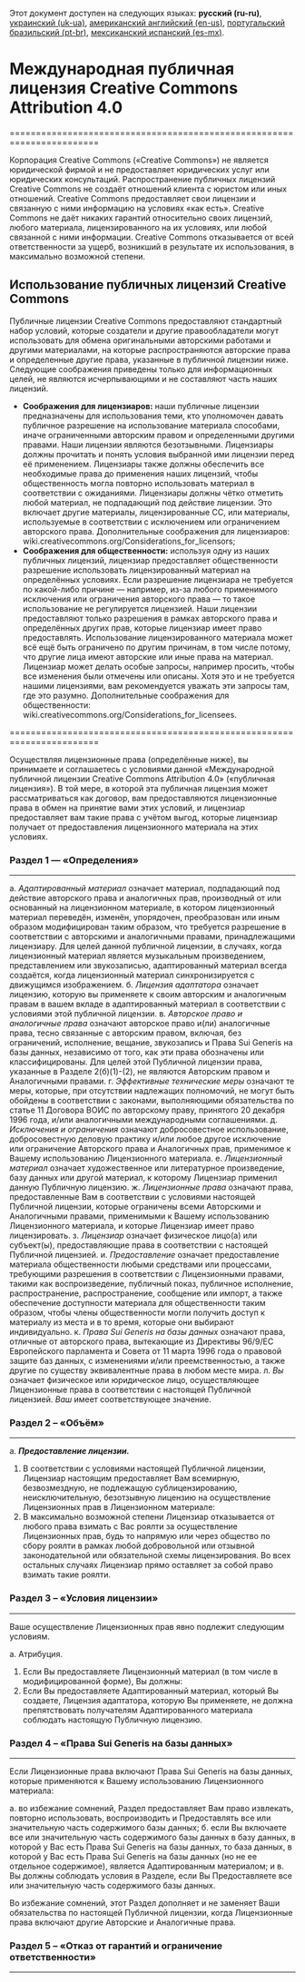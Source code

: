 Этот документ доступен на следующих языках: **русский (ru-ru)**, [украинский (uk-ua)](/docs/ASSETS_LICENSE_uk-ua.md), [американский английский (en-us)](/ASSETS_LICENSE.md), [португальский бразильский (pt-br)](/docs/ASSETS_LICENSE_pt-br.md), [мексиканский испанский (es-mx)](/docs/ASSETS_LICENSE_es-mx.md).

# Международная публичная лицензия Creative Commons Attribution 4.0

=======================================================================

Корпорация Creative Commons («Creative Commons») не является юридической фирмой и не предоставляет юридических услуг или юридических консультаций. Распространение публичных лицензий Creative Commons не создаёт отношений клиента с юристом или иных отношений. Creative Commons предоставляет свои лицензии и связанную с ними информацию на условиях «как есть». Creative Commons не даёт никаких гарантий относительно своих лицензий, любого материала, лицензированного на их условиях, или любой связанной с ними информации. Creative Commons отказывается от всей ответственности за ущерб, возникший в результате их использования, в максимально возможной степени.

## Использование публичных лицензий Creative Commons

Публичные лицензии Creative Commons предоставляют стандартный набор условий, которые создатели и другие правообладатели могут использовать для обмена оригинальными авторскими работами и другими материалами, на которые распространяются авторские права и определенные другие права, указанные в публичной лицензии ниже. Следующие соображения приведены только для информационных целей, не являются исчерпывающими и не составляют часть наших лицензий.

* __Соображения для лицензиаров:__ наши публичные лицензии предназначены для использования теми, кто уполномочен давать публичное разрешение на использование материала способами, иначе ограниченными авторским правом и определенными другими правами. Наши лицензии являются безотзывными. Лицензиары должны прочитать и понять условия выбранной ими лицензии перед её применением. Лицензиары также должны обеспечить все необходимые права до применения наших лицензий, чтобы общественность могла повторно использовать материал в соответствии с ожиданиями. Лицензиары должны чётко отметить любой материал, не подпадающий под действие лицензии. Это включает другие материалы, лицензированные CC, или материалы, используемые в соответствии с исключением или ограничением авторского права. Дополнительные соображения для лицензиаров: wiki.creativecommons.org/Considerations_for_licensors;
* __Соображения для общественности:__ используя одну из наших публичных лицензий, лицензиар предоставляет общественности разрешение использовать лицензированный материал на определённых условиях. Если разрешение лицензиара не требуется по какой-либо причине — например, из-за любого применимого исключения или ограничения авторского права — то такое использование не регулируется лицензией. Наши лицензии предоставляют только разрешения в рамках авторского права и определённых других прав, которые лицензиар имеет право предоставлять. Использование лицензированного материала может всё ещё быть ограничено по другим причинам, в том числе потому, что другие лица имеют авторские или иные права на материал. Лицензиар может делать особые запросы, например просить, чтобы все изменения были отмечены или описаны. Хотя это и не требуется нашими лицензиями, вам рекомендуется уважать эти запросы там, где это разумно. Дополнительные соображения для общественности: wiki.creativecommons.org/Considerations_for_licensees.

=======================================================================

Осуществляя лицензионные права (определённые ниже), вы принимаете и соглашаетесь с условиями данной «Международной публичной лицензии Creative Commons Attribution 4.0» («публичная лицензия»). В той мере, в которой эта публичная лицензия может рассматриваться как договор, вам предоставляются лицензионные права в обмен на принятие вами этих условий, и лицензиар предоставляет вам такие права с учётом выгод, которые лицензиар получает от предоставления лицензионного материала на этих условиях.

### Раздел 1 — «Определения»

---

а. *Адаптированный материал* означает материал, подпадающий под действие авторского права и аналогичных прав, производный от или основанный на лицензионном материале, в котором лицензионный материал переведён, изменён, упорядочен, преобразован или иным образом модифицирован таким образом, что требуется разрешение в соответствии с авторскими и аналогичными правами, принадлежащими лицензиару. Для целей данной публичной лицензии, в случаях, когда лицензионный материал является музыкальным произведением, представлением или звукозаписью, адаптированный материал всегда создаётся, когда лицензионный материал синхронизируется с движущимся изображением.
б. *Лицензия адаптатора* означает лицензию, которую вы применяете к своим авторским и аналогичным правам в вашем вкладе в адаптированный материал в соответствии с условиями этой публичной лицензии.
в. *Авторское право и аналогичные права* означают авторское право и(ли) аналогичные права, тесно связанные с авторским правом, включая, без ограничений, исполнение, вещание, звукозапись и Права Sui Generis на базы данных, независимо от того, как эти права обозначены или классифицированы. Для целей этой Публичной лицензии права, указанные в Разделе 2(б)(1)-(2), не являются Авторским правом и Аналогичными правами.
г. *Эффективные технические меры* означают те меры, которые, при отсутствии надлежащих полномочий, не могут быть обойдены в соответствии с законами, выполняющими обязательства по статье 11 Договора ВОИС по авторскому праву, принятого 20 декабря 1996 года, и/или аналогичными международными соглашениями.
д. *Исключения и ограничения* означают добросовестное использование, добросовестную деловую практику и/или любое другое исключение или ограничение Авторского права и Аналогичных прав, применимое к Вашему использованию Лицензионного материала.
е. *Лицензионный материал* означает художественное или литературное произведение, базу данных или другой материал, к которому Лицензиар применил данную Публичную лицензию.
ж. *Лицензионные права* означают права, предоставленные Вам в соответствии с условиями настоящей Публичной лицензии, которые ограничены всеми Авторскими и Аналогичными правами, применимыми к Вашему использованию Лицензионного материала, и которые Лицензиар имеет право лицензировать.
з. *Лицензиар* означает физическое лицо(а) или субъект(ы), предоставляющие права в соответствии с настоящей Публичной лицензией.
и. *Предоставление* означает предоставление материала общественности любыми средствами или процессами, требующими разрешения в соответствии с Лицензионными правами, такими как воспроизведение, публичный показ, публичное исполнение, распространение, распространение, сообщение или импорт, а также обеспечение доступности материала для общественности таким образом, чтобы члены общественности могли получить доступ к материалу из места и в то время, которые они выбирают индивидуально.
к. *Права Sui Generis на базы данных* означают права, отличные от авторского права, вытекающие из Директивы 96/9/EC Европейского парламента и Совета от 11 марта 1996 года о правовой защите баз данных, с изменениями и/или преемственностью, а также другие по существу эквивалентные права в любом месте мира.
л. *Вы* означает физическое или юридическое лицо, осуществляющее Лицензионные права в соответствии с настоящей Публичной лицензией. *Ваш* имеет соответствующее значение.

### Раздел 2 – «Объём»

---

а. ___Предоставление лицензии.___
  1. В соответствии с условиями настоящей Публичной лицензии, Лицензиар настоящим предоставляет Вам всемирную, безвозмездную, не подлежащую сублицензированию, неисключительную, безотзывную лицензию на осуществление Лицензионных прав в Лицензионном материале:
  9. В максимально возможной степени Лицензиар отказывается от любого права взимать с Вас роялти за осуществление Лицензионных прав, будь то напрямую или через общество по сбору роялти в рамках любой добровольной или отзывной законодательной или обязательной схемы лицензирования. Во всех остальных случаях Лицензиар прямо оставляет за собой право взимать такие роялти.

### Раздел 3 – «Условия лицензии»

---

Ваше осуществление Лицензионных прав явно подлежит следующим условиям.

а. Атрибуция.
  1. Если Вы предоставляете Лицензионный материал (в том числе в модифицированной форме), Вы должны:
  4. Если Вы предоставляете Адаптированный материал, который Вы создаете, Лицензия адаптатора, которую Вы применяете, не должна препятствовать получателям Адаптированного материала соблюдать настоящую Публичную лицензию.

### Раздел 4 – «Права Sui Generis на базы данных»

---

Если Лицензионные права включают Права Sui Generis на базы данных, которые применяются к Вашему использованию Лицензионного материала:

а. во избежание сомнений, Раздел предоставляет Вам право извлекать, повторно использовать, воспроизводить и Предоставлять все или значительную часть содержимого базы данных;
б. если Вы включаете все или значительную часть содержимого базы данных в базу данных, в которой у Вас есть Права Sui Generis на базы данных, то база данных, в которой у Вас есть Права Sui Generis на базы данных (но не ее отдельное содержимое), является Адаптированным материалом; и
в. Вы должны соблюдать условия в Разделе, если Вы Предоставляете все или значительную часть содержимого базы данных.

Во избежание сомнений, этот Раздел дополняет и не заменяет Ваши обязательства по настоящей Публичной лицензии, когда Лицензионные права включают другие Авторские и Аналогичные права.

### Раздел 5 – «Отказ от гарантий и ограничение ответственности»

---
